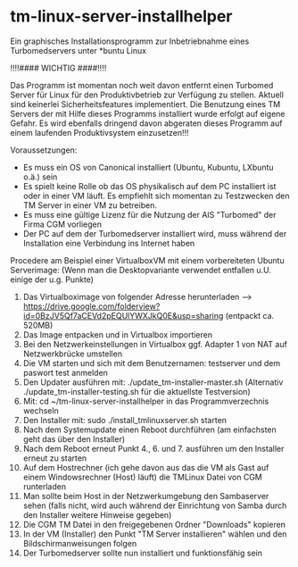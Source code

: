 tm-linux-server-installhelper
=============================

Ein graphisches Installationsprogramm zur Inbetriebnahme eines Turbomedservers unter *buntu Linux

!!!!#### WICHTIG ####!!!!

Das Programm ist momentan noch weit davon entfernt einen Turbomed Server für Linux für den Produktivbetrieb zur Verfügung zu stellen. Aktuell sind keinerlei Sicherheitsfeatures implementiert. Die Benutzung eines TM Servers der mit Hilfe dieses Programms installiert wurde erfolgt auf eigene Gefahr. Es wird ebenfalls dringend davon abgeraten dieses Programm auf einem laufenden Produktivsystem einzusetzen!!! 

Voraussetzungen:
- Es muss ein OS von Canonical installiert (Ubuntu, Kubuntu, LXbuntu o.ä.) sein 
- Es spielt keine Rolle ob das OS physikalisch auf dem PC installiert ist oder in einer VM läuft. Es empfiehlt sich momentan zu Testzwecken den TM Server in einer VM zu betreiben. 
- Es muss eine gültige Lizenz für die Nutzung der AIS "Turbomed" der Firma CGM vorliegen
- Der PC auf dem der Turbomedserver installiert wird, muss während der Installation eine Verbindung ins Internet haben

Procedere am Beispiel einer VirtualboxVM mit einem vorbereiteten Ubuntu Serverimage:
(Wenn man die Desktopvariante verwendet entfallen u.U. einige der u.g. Punkte)


1. Das Virtualboximage von folgender Adresse herunterladen --> https://drive.google.com/folderview?id=0BzJV5Qf7aCEVd2pEQUlYWXJkQ0E&usp=sharing (entpackt ca. 520MB)
2. Das Image entpacken und in Virtualbox importieren
3. Bei den Netzwerkeinstellungen in Virtualbox ggf. Adapter 1 von NAT auf Netzwerkbrücke umstellen
4. Die VM starten und sich mit dem Benutzernamen: testserver und dem paswort test anmelden
5. Den Updater ausführen mit: ./update_tm-installer-master.sh (Alternativ ./update_tm-installer-testing.sh für die aktuellste Testversion) 
6. Mit: cd ~/tm-linux-server-installhelper in das Programmverzechnis wechseln
7. Den Installer mit: sudo ./install_tmlinuxserver.sh starten
8. Nach dem Systemupdate einen Reboot durchführen (am einfachsten geht das über den Installer)
9. Nach dem Reboot erneut Punkt 4., 6. und 7. ausführen um den Installer erneut zu starten
10. Auf dem Hostrechner (ich gehe davon aus das die VM als Gast auf einem Windowsrechner (Host) läuft) die TMLinux Datei von CGM runterladen
11. Man sollte beim Host in der Netzwerkumgebung den Sambaserver sehen (falls nicht, wird auch während der Einrichtung von Samba durch den Installer weitere Hinweise gegeben)
12. Die CGM TM Datei in den freigegebenen Ordner "Downloads" kopieren
13. In der VM (Installer) den Punkt "TM Server installieren" wählen und den Bildschirmanweisungen folgen
14. Der Turbomedserver sollte nun installiert und funktionsfähig sein

